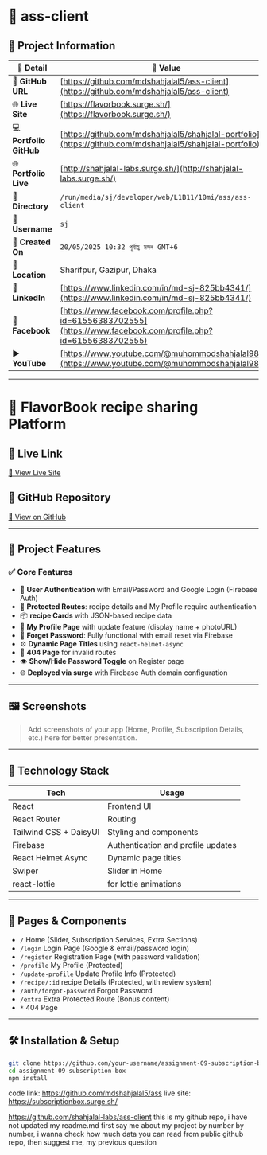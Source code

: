 # 🌟 ass-client

## 📂 Project Information

| 📝 **Detail**           | 📌 **Value**                                                                                                     |
| ----------------------- | ---------------------------------------------------------------------------------------------------------------- |
| 🔗 **GitHub URL**       | [https://github.com/mdshahjalal5/ass-client](https://github.com/mdshahjalal5/ass-client)                         |
| 🌐 **Live Site**        | [https://flavorbook.surge.sh/](https://flavorbook.surge.sh/)                                                     |
| 💻 **Portfolio GitHub** | [https://github.com/mdshahjalal5/shahjalal-portfolio](https://github.com/mdshahjalal5/shahjalal-portfolio)       |
| 🌐 **Portfolio Live**   | [http://shahjalal-labs.surge.sh/](http://shahjalal-labs.surge.sh/)                                               |
| 📁 **Directory**        | `/run/media/sj/developer/web/L1B11/10mi/ass/ass-client`                                                          |
| 👤 **Username**         | `sj`                                                                                                             |
| 📅 **Created On**       | `20/05/2025 10:32 পূর্বাহ্ণ মঙ্গল GMT+6`                                                                         |
| 📍 **Location**         | Sharifpur, Gazipur, Dhaka                                                                                        |
| 💼 **LinkedIn**         | [https://www.linkedin.com/in/md-sj-825bb4341/](https://www.linkedin.com/in/md-sj-825bb4341/)                     |
| 📘 **Facebook**         | [https://www.facebook.com/profile.php?id=61556383702555](https://www.facebook.com/profile.php?id=61556383702555) |
| ▶️ **YouTube**          | [https://www.youtube.com/@muhommodshahjalal9811](https://www.youtube.com/@muhommodshahjalal9811)                 |

---

# 🎁 FlavorBook recipe sharing Platform

## 🔗 Live Link

[🔗 View Live Site](https://flavorbook.surge.sh/)

## 📁 GitHub Repository

[📂 View on GitHub](https://github.com/mdshahjalal5/ass-client)

---

## 📌 Project Features

### ✅ Core Features

- 🧾 **User Authentication** with Email/Password and Google Login (Firebase Auth)
- 🔐 **Protected Routes**: recipe details and My Profile require authentication
- 📦 **recipe Cards** with JSON-based recipe data
- 📄 **My Profile Page** with update feature (display name + photoURL)
- 📧 **Forget Password**: Fully functional with email reset via Firebase
- ⚙️ **Dynamic Page Titles** using `react-helmet-async`
- 🧭 **404 Page** for invalid routes
- 👁️ **Show/Hide Password Toggle** on Register page
- 🌐 **Deployed via surge** with Firebase Auth domain configuration

---

## 🖼️ Screenshots

> Add screenshots of your app (Home, Profile, Subscription Details, etc.) here for better presentation.

---

## 🧪 Technology Stack

| Tech                   | Usage                              |
| ---------------------- | ---------------------------------- |
| React                  | Frontend UI                        |
| React Router           | Routing                            |
| Tailwind CSS + DaisyUI | Styling and components             |
| Firebase               | Authentication and profile updates |
| React Helmet Async     | Dynamic page titles                |
| Swiper                 | Slider in Home                     |
| react-lottie           | for lottie animations              |

---

## 🧩 Pages & Components

- `/` Home (Slider, Subscription Services, Extra Sections)
- `/login` Login Page (Google & email/password login)
- `/register` Registration Page (with password validation)
- `/profile` My Profile (Protected)
- `/update-profile` Update Profile Info (Protected)
- `/recipe/:id` recipe Details (Protected, with review system)
- `/auth/forgot-password` Forgot Password
- `/extra` Extra Protected Route (Bonus content)
- `*` 404 Page

---

## 🛠️ Installation & Setup

```bash
git clone https://github.com/your-username/assignment-09-subscription-box
cd assignment-09-subscription-box
npm install

```

code link: https://github.com/mdshahjalal5/ass
live site: https://subscriptionbox.surge.sh/

https://github.com/shahjalal-labs/ass-client this is my
github repo, i have not updated my readme.md first
say me about my project by number by number, i
wanna check how much data you can read from
public github repo, then suggest me, my previous
question
